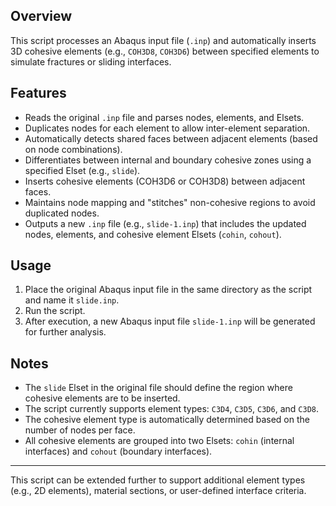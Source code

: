 ## Overview

This script processes an Abaqus input file (`.inp`) and automatically inserts 3D cohesive elements (e.g., `COH3D8`, `COH3D6`) between specified elements to simulate fractures or sliding interfaces.

## Features

* Reads the original `.inp` file and parses nodes, elements, and Elsets.
* Duplicates nodes for each element to allow inter-element separation.
* Automatically detects shared faces between adjacent elements (based on node combinations).
* Differentiates between internal and boundary cohesive zones using a specified Elset (e.g., `slide`).
* Inserts cohesive elements (COH3D6 or COH3D8) between adjacent faces.
* Maintains node mapping and "stitches" non-cohesive regions to avoid duplicated nodes.
* Outputs a new `.inp` file (e.g., `slide-1.inp`) that includes the updated nodes, elements, and cohesive element Elsets (`cohin`, `cohout`).

## Usage

1. Place the original Abaqus input file in the same directory as the script and name it `slide.inp`.
2. Run the script.
3. After execution, a new Abaqus input file `slide-1.inp` will be generated for further analysis.

## Notes

* The `slide` Elset in the original file should define the region where cohesive elements are to be inserted.
* The script currently supports element types: `C3D4`, `C3D5`, `C3D6`, and `C3D8`.
* The cohesive element type is automatically determined based on the number of nodes per face.
* All cohesive elements are grouped into two Elsets: `cohin` (internal interfaces) and `cohout` (boundary interfaces).

---

This script can be extended further to support additional element types (e.g., 2D elements), material sections, or user-defined interface criteria.
